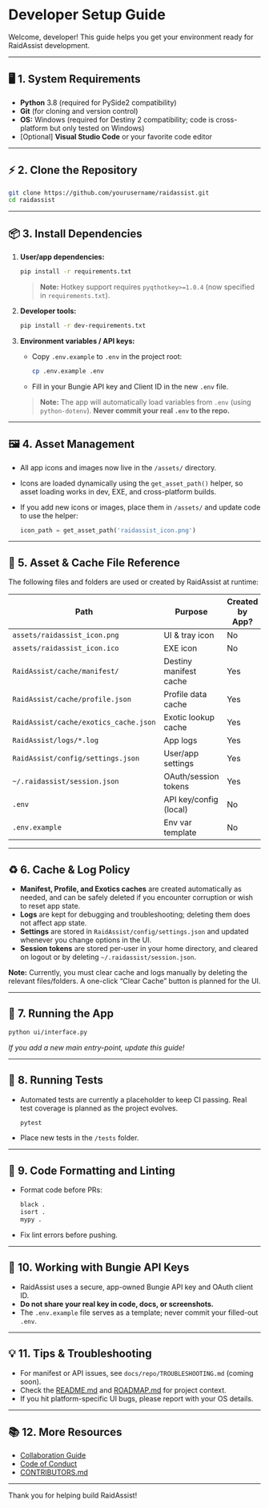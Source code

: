 # Developer Setup Guide

Welcome, developer! This guide helps you get your environment ready for RaidAssist development.

---

## 🖥️ 1. System Requirements

* **Python** 3.8 (required for PySide2 compatibility)
* **Git** (for cloning and version control)
* **OS:** Windows (required for Destiny 2 compatibility; code is cross-platform but only tested on Windows)
* \[Optional] **Visual Studio Code** or your favorite code editor

---

## ⚡ 2. Clone the Repository

```bash
git clone https://github.com/yourusername/raidassist.git
cd raidassist
```

---

## 📦 3. Install Dependencies

1. **User/app dependencies:**

   ```bash
   pip install -r requirements.txt
   ```

   > **Note:** Hotkey support requires `pyqthotkey>=1.0.4` (now specified in `requirements.txt`).

2. **Developer tools:**

   ```bash
   pip install -r dev-requirements.txt
   ```

3. **Environment variables / API keys:**

   * Copy `.env.example` to `.env` in the project root:

     ```bash
     cp .env.example .env
     ```

   * Fill in your Bungie API key and Client ID in the new `.env` file.

   > **Note:** The app will automatically load variables from `.env` (using `python-dotenv`).
   > **Never commit your real `.env` to the repo.**

---

## 🖼️ 4. Asset Management

* All app icons and images now live in the `/assets/` directory.
* Icons are loaded dynamically using the `get_asset_path()` helper, so asset loading works in dev, EXE, and cross-platform builds.
* If you add new icons or images, place them in `/assets/` and update code to use the helper:

  ```python
  icon_path = get_asset_path('raidassist_icon.png')
  ```

---

## 💾 5. Asset & Cache File Reference

The following files and folders are used or created by RaidAssist at runtime:

| Path                                  | Purpose                | Created by App? | User Clearable? | Notes                               |
| ------------------------------------- | ---------------------- | --------------- | --------------- | ----------------------------------- |
| `assets/raidassist_icon.png`          | UI & tray icon         | No              | No              | Static asset                        |
| `assets/raidassist_icon.ico`          | EXE icon               | No              | No              | Static asset                        |
| `RaidAssist/cache/manifest/`          | Destiny manifest cache | Yes             | Yes             | Fetched from Bungie, can be cleared |
| `RaidAssist/cache/profile.json`       | Profile data cache     | Yes             | Yes             | Refreshed from Bungie API           |
| `RaidAssist/cache/exotics_cache.json` | Exotic lookup cache    | Yes             | Yes             | Built from manifest, can be cleared |
| `RaidAssist/logs/*.log`               | App logs               | Yes             | Yes             | Debug/troubleshooting               |
| `RaidAssist/config/settings.json`     | User/app settings      | Yes             | Yes (planned)   | Written by app/settings UI          |
| `~/.raidassist/session.json`          | OAuth/session tokens   | Yes             | Yes (logout)    | One per user                        |
| `.env`                                | API key/config (local) | No              | Yes             | Never committed or shipped          |
| `.env.example`                        | Env var template       | No              | No              | For devs only                       |

---

## ♻️ 6. Cache & Log Policy

* **Manifest, Profile, and Exotics caches** are created automatically as needed, and can be safely deleted if you encounter corruption or wish to reset app state.
* **Logs** are kept for debugging and troubleshooting; deleting them does not affect app state.
* **Settings** are stored in `RaidAssist/config/settings.json` and updated whenever you change options in the UI.
* **Session tokens** are stored per-user in your home directory, and cleared on logout or by deleting `~/.raidassist/session.json`.

**Note:**
Currently, you must clear cache and logs manually by deleting the relevant files/folders. A one-click “Clear Cache” button is planned for the UI.

---

## 🚀 7. Running the App

```bash
python ui/interface.py
```

*If you add a new main entry-point, update this guide!*

---

## 🧪 8. Running Tests

* Automated tests are currently a placeholder to keep CI passing. Real test coverage is planned as the project evolves.

  ```bash
  pytest
  ```

* Place new tests in the `/tests` folder.

---

## 🎨 9. Code Formatting and Linting

* Format code before PRs:

  ```bash
  black .
  isort .
  mypy .
  ```

* Fix lint errors before pushing.

---

## 🔑 10. Working with Bungie API Keys

* RaidAssist uses a secure, app-owned Bungie API key and OAuth client ID.
* **Do not share your real key in code, docs, or screenshots.**
* The `.env.example` file serves as a template; never commit your filled-out `.env`.

---

## 💡 11. Tips & Troubleshooting

* For manifest or API issues, see `docs/repo/TROUBLESHOOTING.md` (coming soon).
* Check the [README.md](/README.md) and [ROADMAP.md](./ROADMAP.md) for project context.
* If you hit platform-specific UI bugs, please report with your OS details.

---

## 📚 12. More Resources

* [Collaboration Guide](./CONTRIBUTING.md)
* [Code of Conduct](./CODE_OF_CONDUCT.md)
* [CONTRIBUTORS.md](./CONTRIBUTORS.md)

---

Thank you for helping build RaidAssist!
